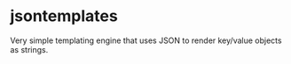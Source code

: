 # jsontemplates
Very simple templating engine that uses JSON to render key/value objects as strings.
